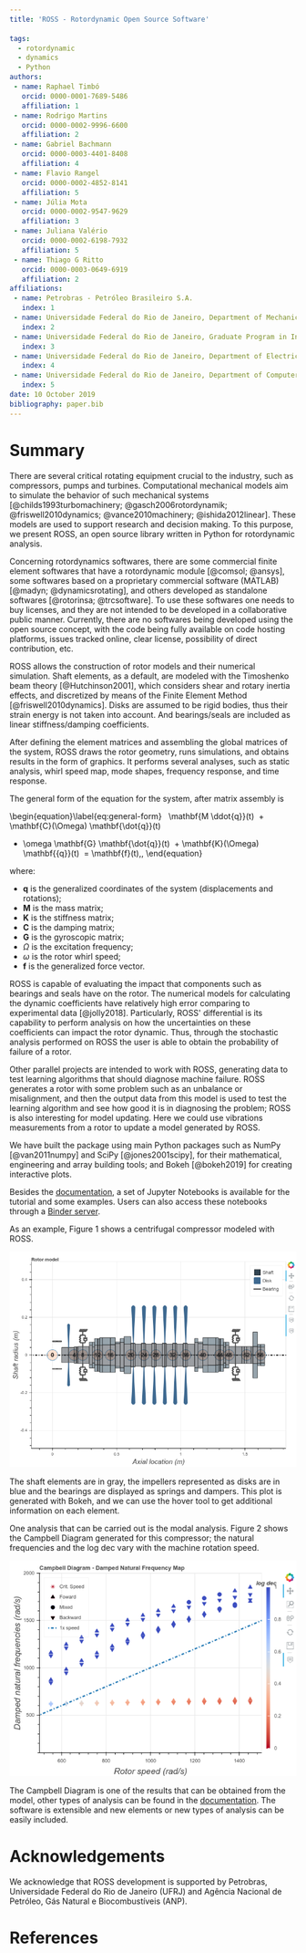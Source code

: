 ```yaml
---
title: 'ROSS - Rotordynamic Open Source Software'

tags:
  - rotordynamic
  - dynamics 
  - Python
authors:
 - name: Raphael Timbó
   orcid: 0000-0001-7689-5486
   affiliation: 1
 - name: Rodrigo Martins
   orcid: 0000-0002-9996-6600
   affiliation: 2
 - name: Gabriel Bachmann
   orcid: 0000-0003-4401-8408
   affiliation: 4
 - name: Flavio Rangel
   orcid: 0000-0002-4852-8141
   affiliation: 5
 - name: Júlia Mota
   orcid: 0000-0002-9547-9629
   affiliation: 3   
 - name: Juliana Valério
   orcid: 0000-0002-6198-7932
   affiliation: 5
 - name: Thiago G Ritto
   orcid: 0000-0003-0649-6919
   affiliation: 2
affiliations:
 - name: Petrobras - Petróleo Brasileiro S.A.
   index: 1
 - name: Universidade Federal do Rio de Janeiro, Department of Mechanical Engineering, Rio de Janeiro, Brazil
   index: 2
 - name: Universidade Federal do Rio de Janeiro, Graduate Program in Informatics, Rio de Janeiro, Brazil
   index: 3
 - name: Universidade Federal do Rio de Janeiro, Department of Electrical Engineering, Rio de Janeiro, Brazil
   index: 4
 - name: Universidade Federal do Rio de Janeiro, Department of Computer Science, Rio de Janeiro, Brazil
   index: 5
date: 10 October 2019
bibliography: paper.bib
---
```


# Summary

There are several critical rotating equipment crucial to the industry, such as compressors,
pumps and turbines.
Computational mechanical models aim to simulate the behavior of such mechanical
systems [@childs1993turbomachinery; @gasch2006rotordynamik; @friswell2010dynamics; @vance2010machinery; @ishida2012linear].
These models are used to support research and decision making. To this purpose, we present ROSS,
an open source library written in Python for rotordynamic analysis.

Concerning rotordynamics softwares, there are some commercial finite element softwares that have a rotordynamic
module [@comsol; @ansys], some softwares based on a proprietary commercial software (MATLAB) [@madyn; @dynamicsrotating],
and others developed as standalone softwares [@rotorinsa; @trcsoftware].
To use these softwares one needs to buy licenses, and they are not intended to be developed in a collaborative public
manner. Currently, there are no softwares being developed using the open source concept, with the code being fully
available on code hosting platforms, issues tracked online, clear license, possibility of direct contribution, etc.

ROSS allows the construction of rotor models and their numerical simulation. Shaft elements, as a default, are
modeled with the Timoshenko beam theory [@Hutchinson2001], which considers shear and rotary inertia effects, and discretized by means of
the Finite Element Method [@friswell2010dynamics]. Disks are assumed to be rigid bodies, thus their strain energy is not taken
into account. And bearings/seals are included as linear stiffness/damping coefficients.

After defining the element matrices and assembling the global matrices of the system, ROSS draws the rotor geometry,
runs simulations, and obtains results in the form of graphics. It performs several analyses, such as static analysis,
whirl speed map, mode shapes, frequency response, and time response.

The general form of the equation for the system, after matrix assembly is

\begin{equation}\label{eq:general-form}
   \mathbf{M \ddot{q}}(t)
  + \mathbf{C}(\Omega) \mathbf{\dot{q}}(t)
  + \omega \mathbf{G} \mathbf{\dot{q}}(t)
  + \mathbf{K}(\Omega) \mathbf{{q}}(t)
  = \mathbf{f}(t)\,,
\end{equation}

where:
- $\textbf{q}$ is the generalized coordinates of the system (displacements and rotations);
- $\mathbf{M}$ is the mass matrix;
- $\mathbf{K}$ is the stiffness matrix;
- $\mathbf{C}$ is the damping matrix;
- $\mathbf{G}$ is the gyroscopic matrix;
- $\Omega$ is the excitation frequency;
- $\omega$ is the rotor whirl speed;
- $\mathbf{f}$ is the generalized force vector.

ROSS is capable of evaluating the impact that components such as bearings and seals have on the rotor.
The numerical models for calculating the dynamic coefficients have relatively high error comparing to experimental
data [@jolly2018]. Particularly, ROSS' differential is its capability to perform analysis on how the uncertainties
on these coefficients can impact the rotor dynamic. Thus, through the stochastic analysis performed on ROSS the user
is able to obtain the probability of failure of a rotor.

Other parallel projects are intended to work with ROSS, generating data to test learning algorithms
that should diagnose machine failure. ROSS generates a rotor with some problem such as an
unbalance or misalignment, and then the output data from this model is used to test the learning algorithm
and see how good it is in diagnosing the problem; ROSS is also interesting for model updating.
Here we could use vibrations measurements from a rotor to update a model generated by ROSS.

We have built the package using main Python packages such as NumPy [@van2011numpy] and SciPy [@jones2001scipy],
for their mathematical, engineering and array building tools; and Bokeh [@bokeh2019] for creating interactive plots.

Besides the [documentation](https://ross-rotordynamics.github.io/ross-website/), a set of Jupyter Notebooks
is available for the tutorial and some examples. Users can also access these notebooks through a [Binder server](https://mybinder.org/v2/gh/ross-rotordynamics/ross/master).

As an example, Figure 1 shows a centrifugal compressor modeled with ROSS.

![Centrifugal Compressor modeled with ROSS.](rotor_plot.png)

The shaft elements are in gray,
the impellers represented as disks are in blue and the bearings are displayed as springs and dampers. This plot is generated with Bokeh,
and we can use the hover tool to get additional information on each element.

One analysis that can be carried out is the modal analysis. Figure 2 shows the Campbell Diagram generated for this
compressor; the natural frequencies and the log dec vary with the machine rotation speed.

![Campbell Diagram for the Centrifugal Compressor.](campbell.png)

The Campbell Diagram is one of the results that can be obtained from the model, other types of analysis can be found
in the [documentation](https://ross-rotordynamics.github.io/ross-website/). The software is extensible and new elements
or new types of analysis can be easily included.

# Acknowledgements
We acknowledge that ROSS development is supported by Petrobras, Universidade Federal do Rio de Janeiro (UFRJ) and 
Agência Nacional de Petróleo, Gás Natural e Biocombustíveis (ANP).

# References
